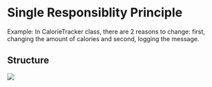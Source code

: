 # Single Responsiblity Principle


Example: In CalorieTracker class, there are 2 reasons to change:
first, changing the amount of calories and second, logging the message.


## Structure
![](/src/single-responsiblity/single-responsiblity-structure.png)
